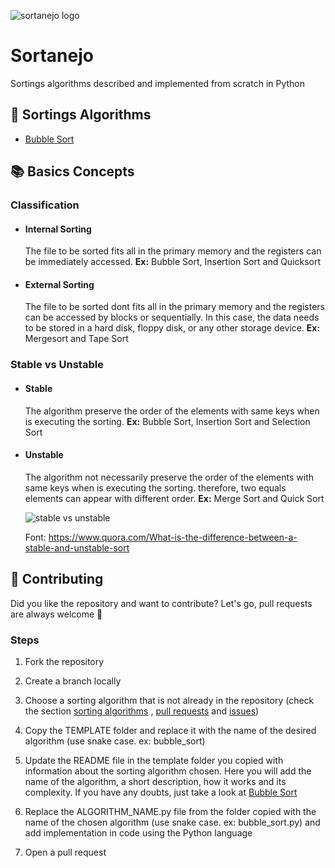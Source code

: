 ![sortanejo logo](https://user-images.githubusercontent.com/17733053/75837581-06e65700-5da4-11ea-9ea2-35d527758fac.png)

# Sortanejo

Sortings algorithms described and implemented from scratch in Python

## :pushpin: Sortings Algorithms

- [Bubble Sort](https://github.com/arielroque/Sortanejo/blob/master/bubble_sort/README.md)

## :books: Basics Concepts 

### Classification
 - #### Internal Sorting
     The file to be sorted fits all in the primary memory and the registers can be immediately accessed. **Ex:** Bubble Sort, Insertion Sort and Quicksort
  
 - #### External Sorting
     The file to be sorted dont fits all in the primary memory and the registers can be accessed by blocks or sequentially. In this case, the data needs to be stored in a hard disk, floppy disk, or any other storage device. **Ex:** Mergesort and Tape Sort
 

### Stable vs Unstable

   - #### Stable 
       The algorithm preserve the order of the elements with same keys when is executing the sorting.  **Ex:** Bubble Sort, Insertion Sort and Selection Sort
       
   - #### Unstable  
     The algorithm not necessarily  preserve the order of the elements with same keys when is executing the sorting. therefore, two equals elements can appear with different order. **Ex:** Merge Sort and Quick Sort
     
     ![stable vs unstable](https://user-images.githubusercontent.com/17733053/198004748-2606e89a-6efa-4734-aa9a-3c13ef74596e.png)
     
     Font: https://www.quora.com/What-is-the-difference-between-a-stable-and-unstable-sort



## :rocket: Contributing

Did you like the repository and want to contribute? Let's go, pull requests are always welcome :tada:

### Steps 

1.  Fork the repository

2.  Create a branch locally

3.  Choose a sorting algorithm that is not already in the repository (check the section [sorting algorithms](#pushpin-sortings-algorithms) , [pull requests](https://github.com/arielroque/Sortanejo/tree/master/bubble_sort) and [issues](https://github.com/arielroque/Sortanejo/issues))

4.  Copy the TEMPLATE folder and replace it with the name of the desired algorithm (use snake case. ex: bubble_sort)

5.  Update the README file in the template folder you copied with information about the sorting algorithm chosen. Here you will add the name of the algorithm, a short description, how it works and its complexity. If you have any doubts, just take a look at [Bubble Sort](https://github.com/arielroque/Sortanejo/tree/master/bubble_sort)

6.  Replace the ALGORITHM_NAME.py file from the folder copied with the name of the chosen algorithm (use snake case. ex: bubble_sort.py) and add implementation in code using the Python language

7. Open a pull request 





